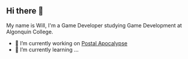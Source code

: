 ## Hi there 👋
My name is Will, I'm a Game Developer studying Game Development at Algonquin College.
- 🔭 I’m currently working on [Postal Apocalypse](https://pixelparcel.wixsite.com/home)
- 🌱 I’m currently learning ...
<!--
**WillyGauvin/WillyGauvin** is a ✨ _special_ ✨ repository because its `README.md` (this file) appears on your GitHub profile.

Here are some ideas to get you started:

- 🔭 I’m currently working on ...
- 🌱 I’m currently learning ...
- 👯 I’m looking to collaborate on ...
- 🤔 I’m looking for help with ...
- 💬 Ask me about ...
- 📫 How to reach me: ...
- 😄 Pronouns: ...
- ⚡ Fun fact: ...
-->
